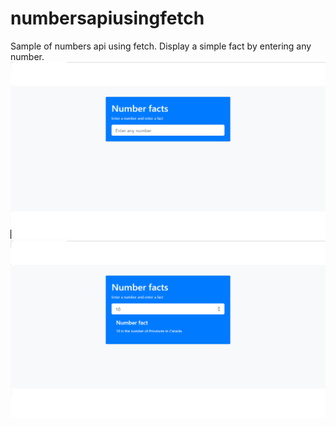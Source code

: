 # numbersapiusingfetch
Sample of numbers api using fetch. Display a simple fact by entering any number.
![](png/n1.png)
![](png/n2.png)
